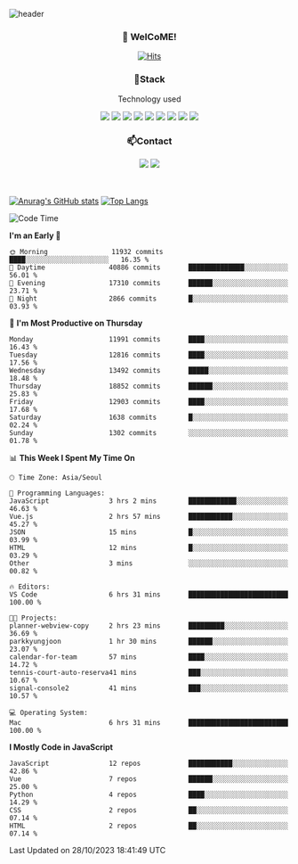 ![header](https://capsule-render.vercel.app/api?type=waving&color=gradient&height=200&text=Kyungjoon&fontAlign=70&fontAlignY=40&animation=twinkling)

<h3 align="center">👋 WelCoME!</h3>

<div align=center>
  
[![Hits](https://hits.seeyoufarm.com/api/count/incr/badge.svg?url=https%3A%2F%2Fgithub.com%2Fuvula6921&count_bg=%2322BAC9&title_bg=%23827F7F&icon=iconify.svg&icon_color=%2325A27F&title=visits&edge_flat=false)](https://hits.seeyoufarm.com)
  
</div>
<h3 align="center">📌Stack</h3>
<p align="center">Technology used</p>
<div align="center"><img src="https://img.shields.io/badge/HTML5-E34F26?style=flat-square&logo=HTML5&logoColor=white"></img> <img src="https://img.shields.io/badge/CSS3-0A84FF?style=flat-square&logo=CSS3&logoColor=white"></img> <img src="https://img.shields.io/badge/JavaScript-FFCD11?style=flat-square&logo=JavaScript&logoColor=white"></img> <img src="https://img.shields.io/badge/React-00BCF6?style=flat-square&logo=React&logoColor=white"></img> <img src="https://img.shields.io/badge/jQuery-3655FF?style=flat-square&logo=jQuery&logoColor=white"></img> <img src="https://img.shields.io/badge/Ruby-E0115F?style=flat-square&logo=Ruby&logoColor=white"></img> <img src="https://img.shields.io/badge/Python-4B8BBE?style=flat-square&logo=Python&logoColor=white"></img> <img src="https://img.shields.io/badge/Vue-4FC08D?style=flat-square&logo=Vue.js&logoColor=white"></img> <img src="https://img.shields.io/badge/Nuxt-00DC82?style=flat-square&logo=Nuxt.js&logoColor=white"></img></div>

<h3 align="center">📫Contact</h3>
<div align="center"><a href="https://velog.io/@uvula6921/"><img src="https://img.shields.io/badge/Blog-20c997?style=flat-square&logo=V&logoColor=white"/></a> <a href="pkj6921@gmail.com"><img src="https://img.shields.io/badge/Gmail-EA4335?style=flat-square&logo=Gmail&logoColor=white"/></a></div>
<br>
<br>

[![Anurag's GitHub stats](https://github-readme-stats.vercel.app/api?username=uvula6921&hide=stars,issues&show_icons=true&count_private=true&theme=tokyonight)](https://github.com/anuraghazra/github-readme-stats)
[![Top Langs](https://github-readme-stats.vercel.app/api/top-langs/?username=uvula6921&hide=css,jupyter%20notebook,html&exclude_repo=uvula6921,uvula6921.github.io&layout=compact&langs_count=8)](https://github.com/anuraghazra/github-readme-stats)

<!--START_SECTION:waka-->
![Code Time](http://img.shields.io/badge/Code%20Time-1%2C860%20hrs%204%20mins-blue)

**I'm an Early 🐤** 

```text
🌞 Morning                11932 commits       ████░░░░░░░░░░░░░░░░░░░░░   16.35 % 
🌆 Daytime                40886 commits       ██████████████░░░░░░░░░░░   56.01 % 
🌃 Evening                17310 commits       ██████░░░░░░░░░░░░░░░░░░░   23.71 % 
🌙 Night                  2866 commits        █░░░░░░░░░░░░░░░░░░░░░░░░   03.93 % 
```
📅 **I'm Most Productive on Thursday** 

```text
Monday                   11991 commits       ████░░░░░░░░░░░░░░░░░░░░░   16.43 % 
Tuesday                  12816 commits       ████░░░░░░░░░░░░░░░░░░░░░   17.56 % 
Wednesday                13492 commits       █████░░░░░░░░░░░░░░░░░░░░   18.48 % 
Thursday                 18852 commits       ██████░░░░░░░░░░░░░░░░░░░   25.83 % 
Friday                   12903 commits       ████░░░░░░░░░░░░░░░░░░░░░   17.68 % 
Saturday                 1638 commits        █░░░░░░░░░░░░░░░░░░░░░░░░   02.24 % 
Sunday                   1302 commits        ░░░░░░░░░░░░░░░░░░░░░░░░░   01.78 % 
```


📊 **This Week I Spent My Time On** 

```text
🕑︎ Time Zone: Asia/Seoul

💬 Programming Languages: 
JavaScript               3 hrs 2 mins        ████████████░░░░░░░░░░░░░   46.63 % 
Vue.js                   2 hrs 57 mins       ███████████░░░░░░░░░░░░░░   45.27 % 
JSON                     15 mins             █░░░░░░░░░░░░░░░░░░░░░░░░   03.99 % 
HTML                     12 mins             █░░░░░░░░░░░░░░░░░░░░░░░░   03.29 % 
Other                    3 mins              ░░░░░░░░░░░░░░░░░░░░░░░░░   00.82 % 

🔥 Editors: 
VS Code                  6 hrs 31 mins       █████████████████████████   100.00 % 

🐱‍💻 Projects: 
planner-webview-copy     2 hrs 23 mins       █████████░░░░░░░░░░░░░░░░   36.69 % 
parkkyungjoon            1 hr 30 mins        ██████░░░░░░░░░░░░░░░░░░░   23.07 % 
calendar-for-team        57 mins             ████░░░░░░░░░░░░░░░░░░░░░   14.72 % 
tennis-court-auto-reserva41 mins             ███░░░░░░░░░░░░░░░░░░░░░░   10.67 % 
signal-console2          41 mins             ███░░░░░░░░░░░░░░░░░░░░░░   10.57 % 

💻 Operating System: 
Mac                      6 hrs 31 mins       █████████████████████████   100.00 % 
```

**I Mostly Code in JavaScript** 

```text
JavaScript               12 repos            ███████████░░░░░░░░░░░░░░   42.86 % 
Vue                      7 repos             ██████░░░░░░░░░░░░░░░░░░░   25.00 % 
Python                   4 repos             ████░░░░░░░░░░░░░░░░░░░░░   14.29 % 
CSS                      2 repos             ██░░░░░░░░░░░░░░░░░░░░░░░   07.14 % 
HTML                     2 repos             ██░░░░░░░░░░░░░░░░░░░░░░░   07.14 % 
```




 Last Updated on 28/10/2023 18:41:49 UTC
<!--END_SECTION:waka-->
